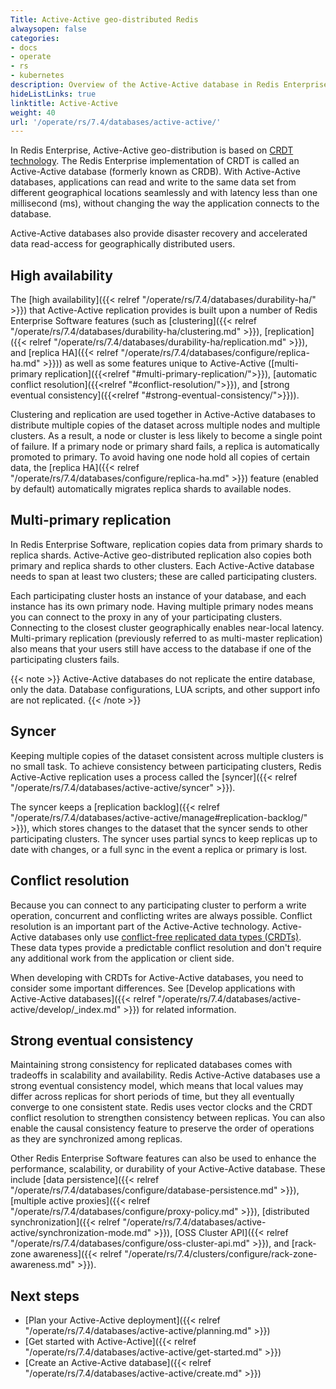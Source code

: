 ```yaml
---
Title: Active-Active geo-distributed Redis
alwaysopen: false
categories:
- docs
- operate
- rs
- kubernetes
description: Overview of the Active-Active database in Redis Enterprise Software
hideListLinks: true
linktitle: Active-Active
weight: 40
url: '/operate/rs/7.4/databases/active-active/'
---
```

In Redis Enterprise, Active-Active geo-distribution is based on [CRDT technology](https://en.wikipedia.org/wiki/Conflict-free_replicated_data_type).
The Redis Enterprise implementation of CRDT is called an Active-Active database (formerly known as CRDB).
With Active-Active databases, applications can read and write to the same data set from different geographical locations seamlessly and with latency less than one millisecond (ms),
without changing the way the application connects to the database.

Active-Active databases also provide disaster recovery and accelerated data read-access for geographically distributed users.


## High availability

The [high availability]({{< relref "/operate/rs/7.4/databases/durability-ha/" >}}) that Active-Active replication provides is built upon a number of Redis Enterprise Software features (such as [clustering]({{< relref "/operate/rs/7.4/databases/durability-ha/clustering.md" >}}), [replication]({{< relref "/operate/rs/7.4/databases/durability-ha/replication.md" >}}), and [replica HA]({{< relref "/operate/rs/7.4/databases/configure/replica-ha.md" >}})) as well as some features unique to Active-Active ([multi-primary replication]({{<relref "#multi-primary-replication/">}}), [automatic conflict resolution]({{<relref "#conflict-resolution/">}}), and [strong eventual consistency]({{<relref "#strong-eventual-consistency/">}})).

Clustering and replication are used together in Active-Active databases to distribute multiple copies of the dataset across multiple nodes and multiple clusters. As a result, a node or cluster is less likely to become a single point of failure. If a primary node or primary shard fails, a replica is automatically promoted to primary. To avoid having one node hold all copies of certain data, the [replica HA]({{< relref "/operate/rs/7.4/databases/configure/replica-ha.md" >}}) feature (enabled by default) automatically migrates replica shards to available nodes.

## Multi-primary replication

In Redis Enterprise Software, replication copies data from primary shards to replica shards. Active-Active geo-distributed replication also copies both primary and replica shards to other clusters. Each Active-Active database needs to span at least two clusters; these are called participating clusters.

Each participating cluster hosts an instance of your database, and each instance has its own primary node. Having multiple primary nodes means you can connect to the proxy in any of your participating clusters. Connecting to the closest cluster geographically enables near-local latency. Multi-primary replication (previously referred to as multi-master replication) also means that your users still have access to the database if one of the participating clusters fails.

{{< note >}}
Active-Active databases do not replicate the entire database, only the data.
Database configurations, LUA scripts, and other support info are not replicated.
{{< /note >}}

## Syncer

Keeping multiple copies of the dataset consistent across multiple clusters is no small task. To achieve consistency between participating clusters, Redis Active-Active replication uses a process called the [syncer]({{< relref "/operate/rs/7.4/databases/active-active/syncer" >}}). 

The syncer keeps a [replication backlog]({{< relref "/operate/rs/7.4/databases/active-active/manage#replication-backlog/" >}}), which stores changes to the dataset that the syncer sends to other participating clusters. The syncer uses partial syncs to keep replicas up to date with changes, or a full sync in the event a replica or primary is lost.

## Conflict resolution

Because you can connect to any participating cluster to perform a write operation, concurrent and conflicting writes are always possible. Conflict resolution is an important part of the Active-Active technology. Active-Active databases only use [conflict-free replicated data types (CRDTs)](https://en.wikipedia.org/wiki/Conflict-free_replicated_data_type). These data types provide a predictable conflict resolution and don't require any additional work from the application or client side.

When developing with CRDTs for Active-Active databases, you need to consider some important differences. See [Develop applications with Active-Active databases]({{< relref "/operate/rs/7.4/databases/active-active/develop/_index.md" >}}) for related information.


## Strong eventual consistency

Maintaining strong consistency for replicated databases comes with tradeoffs in scalability and availability. Redis Active-Active databases use a strong eventual consistency model, which means that local values may differ across replicas for short periods of time, but they all eventually converge to one consistent state. Redis uses vector clocks and the CRDT conflict resolution to strengthen consistency between replicas. You can also enable the causal consistency feature to preserve the order of operations as they are synchronized among replicas.

Other Redis Enterprise Software features can also be used to enhance the performance, scalability, or durability of your Active-Active database. These include [data persistence]({{< relref "/operate/rs/7.4/databases/configure/database-persistence.md" >}}), [multiple active proxies]({{< relref "/operate/rs/7.4/databases/configure/proxy-policy.md" >}}), [distributed synchronization]({{< relref "/operate/rs/7.4/databases/active-active/synchronization-mode.md" >}}), [OSS Cluster API]({{< relref "/operate/rs/7.4/databases/configure/oss-cluster-api.md" >}}), and [rack-zone awareness]({{< relref "/operate/rs/7.4/clusters/configure/rack-zone-awareness.md" >}}).

## Next steps

- [Plan your Active-Active deployment]({{< relref "/operate/rs/7.4/databases/active-active/planning.md" >}})
- [Get started with Active-Active]({{< relref "/operate/rs/7.4/databases/active-active/get-started.md" >}})
- [Create an Active-Active database]({{< relref "/operate/rs/7.4/databases/active-active/create.md" >}})
